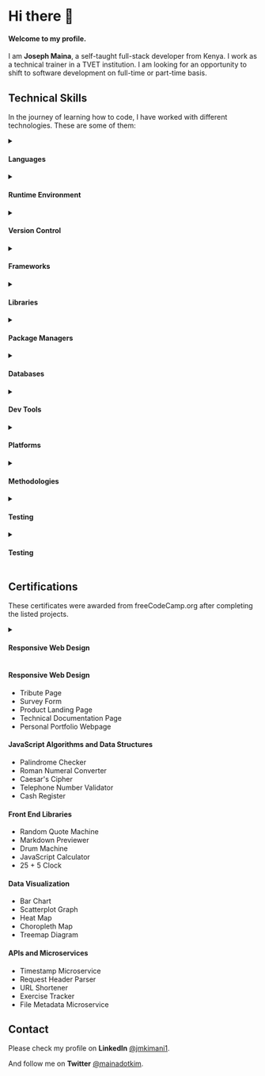 # Hi there 👋

#### Welcome to my profile.

I am **Joseph Maina**, a self-taught full-stack developer from Kenya. I work as a technical trainer in a TVET institution. I am looking for an opportunity to shift to software development on full-time or part-time basis.

## Technical Skills

In the journey of learning how to code, I have worked with different technologies. These are some of them:

<details>
 <summary><h4>Languages</h4></summary>
 <ul>
  <li>HTML / CSS</li>
  <li>Python</li>
  <li>JavaScript</li>
  <li>TypeScript</li>
 </ul>
</details>

<details>
 <summary><h4>Runtime Environment</h4></summary>
 <ul>
  <li>Node.js</li>
 </ul>
</details>

<details>
 <summary><h4>Version Control</h4></summary>
 <ul>
  <li>Git</li>
  <li>GitHub</li>
 </ul>
</details>

<details>
 <summary><h4>Frameworks</h4></summary>
 <ul>
  <li>Express</li>
  <li>Flask</li>
  <li>Bootstap</li>
  <li>Tailwind</li>
  <li>Next.js</li>
  <li>Gatsby</li>
 </ul>
</details>

<details>
 <summary><h4>Libraries</h4></summary>
 <ul>
  <li>Mongoose</li>
  <li>React</li>
 </ul>
</details>

<details>
 <summary><h4>Package Managers</h4></summary>
 <ul>
  <li>npm</li>
  <li>Yarn</li>
 </ul>
</details>

<details>
 <summary><h4>Databases</h4></summary>
 <ul>
  <li>MongoDB</li>
  <li>SQLite</li>
  <li>PostgreSQL</li>
 </ul>
</details>

<details>
 <summary><h4>Dev Tools</h4></summary>
 <ul>
  <li>VS Code</li>
 </ul>
</details>

<details>
 <summary><h4>Platforms</h4></summary>
 <ul>
  <li>Replit</li>
  <li>CodePen</li>
  <li>Hoppscotch</li>
 </ul>
</details>

<details>
 <summary><h4>Methodologies</h4></summary>
 <ul>
  <li>TDD</li>
  <li>CRUD Operations</li>
  <li>RESTful Architecture</li>
  <li>Responsive Web</li>
  <li>MVC</li>
  <li>OOP</li>
 </ul>
</details>

<details>
 <summary><h4>Testing</h4></summary>
 <ul>
  <li>Mocha</li>
  <li>Chai</li>
  <li>Jest</li>
  <li>Cypress</li>
 </ul>
</details>

<details>
 <summary><h4>Testing</h4></summary>
 <ul>
  <li>Mocha</li>
  <li>Chai</li>
  <li>Jest</li>
  <li>Cypress</li>
 </ul>
</details>

## Certifications

These certificates were awarded from freeCodeCamp.org after completing the listed projects.

<details>
 <summary><h4>Responsive Web Design</h4></summary>
 <p>
  
  Description                                                  | Technology used    | Projects completed
  -----------                                                  | ---------------    | ------------------
  Responsive description                                       | CSS, HTML          | Tribute page
  
 </p>
</details>


#### Responsive Web Design
 * Tribute Page
 * Survey Form
 * Product Landing Page
 * Technical Documentation Page
 * Personal Portfolio Webpage

#### JavaScript Algorithms and Data Structures
 * Palindrome Checker
 * Roman Numeral Converter
 * Caesar's Cipher
 * Telephone Number Validator
 * Cash Register

#### Front End Libraries
 * Random Quote Machine
 * Markdown Previewer
 * Drum Machine
 * JavaScript Calculator
 * 25 + 5 Clock

#### Data Visualization
 * Bar Chart
 * Scatterplot Graph
 * Heat Map
 * Choropleth Map
 * Treemap Diagram

#### APIs and Microservices
 * Timestamp Microservice
 * Request Header Parser
 * URL Shortener
 * Exercise Tracker
 * File Metadata Microservice

## Contact

Please check my profile on **LinkedIn** [@jmkimani1](https://www.linkedin.com/in/jmkimani1/).

And follow me on **Twitter** [@mainadotkim](https://twitter.com/mainadotkim).

<!--
**jmkimani/jmkimani** is a ✨ _special_ ✨ repository because its `README.md` (this file) appears on your GitHub profile.

Here are some ideas to get you started:

- 🔭 I’m currently working on ...
- 🌱 I’m currently learning ...
- 👯 I’m looking to collaborate on ...
- 🤔 I’m looking for help with ...
- 💬 Ask me about ...
- 📫 How to reach me: ...
- 😄 Pronouns: ...
- ⚡ Fun fact: ...

![Twitter](https://user-images.githubusercontent.com/15126598/166483755-abb8dcbd-934d-440c-b65f-909226bcc78d.png)

![linkedin](https://user-images.githubusercontent.com/15126598/166483820-b413db1e-9d26-4a16-aa48-f495a00984d5.png)

<img src="https://raw.githubusercontent.com/github/explore/80688e429a7d4ef2fca1e82350fe8e3517d3494d/topics/react/react.png">

https://raw.githubusercontent.com/github/explore/80688e429a7d4ef2fca1e82350fe8e3517d3494d/topics/javascript/javascript.png

https://raw.githubusercontent.com/github/explore/80688e429a7d4ef2fca1e82350fe8e3517d3494d/topics/python/python.png

https://raw.githubusercontent.com/github/explore/80688e429a7d4ef2fca1e82350fe8e3517d3494d/topics/css/css.png

https://raw.githubusercontent.com/github/explore/80688e429a7d4ef2fca1e82350fe8e3517d3494d/topics/html/html.png

-->
